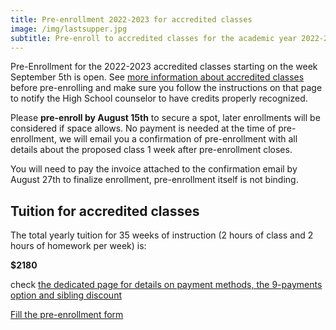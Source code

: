 ```yaml
---
title: Pre-enrollment 2022-2023 for accredited classes
image: /img/lastsupper.jpg
subtitle: Pre-enroll to accredited classes for the academic year 2022-2023
---
```


Pre-Enrollment for the 2022-2023 accredited classes starting on the week September 5th is open.
See [more information about accredited classes](/accredited-classes) before pre-enrolling and make sure you follow the instructions on that page to notify the High School counselor to have credits properly recognized.

Please **pre-enroll by August 15th** to secure a spot, later enrollments will be considered if space allows.
No payment is needed at the time of pre-enrollment, we will email you a confirmation of pre-enrollment with all details about the proposed class 1 week after pre-enrollment closes.

You will need to pay the invoice attached to the confirmation email by August 27th to finalize enrollment, pre-enrollment itself is not binding.

## Tuition for accredited classes

The total yearly tuition for 35 weeks of instruction (2 hours of class and 2 hours of homework per week) is:

**$2180**

check [the dedicated page for details on payment methods, the 9-payments option and sibling discount](/tuition-payment)

<div class="tc">
<a href="https://docs.google.com/forms/d/e/1FAIpQLSd4sac0Y2wdTd9gm2AF1Y9uuVPPyJzHfHEphJPA1iYPkrP43g/viewform?usp=sf_link" class="btn raise">Fill the pre-enrollment form</a>
</div>
